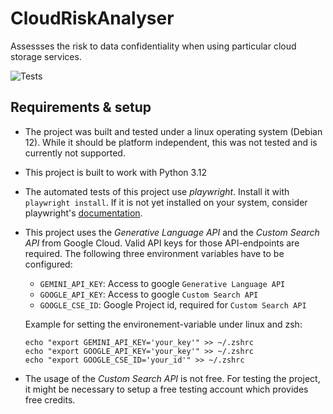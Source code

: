 # CloudRiskAnalyser

Assessses the risk to data confidentiality when using particular cloud storage services.

![Tests](https://github.com/froli-code/CloudRiskAnalyser/actions/workflows/tests.yml/badge.svg)

## Requirements & setup

* The project was built and tested under a linux operating system (Debian 12). While it should be platform independent, this was not tested and is currently not supported.

* This project is built to work with Python 3.12

* The automated tests of this project use *playwright*. Install it with `playwright install`. If it is not yet installed on your system, consider playwright's [documentation](https://playwright.dev/docs/intro).

* This project uses the *Generative Language API* and the *Custom Search API* from Google Cloud. Valid API keys for those API-endpoints are required. The following three environment variables have to be configured:
  + `GEMINI_API_KEY`: Access to google `Generative Language API`
  + `GOOGLE_API_KEY`: Access to google `Custom Search API`
  + `GOOGLE_CSE_ID`: Google Project id, required for `Custom Search API`

  Example for setting the environement-variable under linux and zsh:
  ```
  echo "export GEMINI_API_KEY='your_key'" >> ~/.zshrc
  echo "export GOOGLE_API_KEY='your_key'" >> ~/.zshrc
  echo "export GOOGLE_CSE_ID='your_id'" >> ~/.zshrc
  ```

* The usage of the *Custom Search API* is not free. For testing the project, it might be necessary to setup a free testing account which provides free credits.